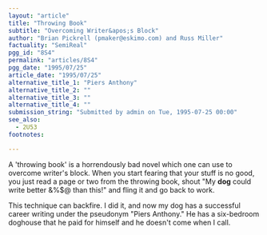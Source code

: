 ```yaml
---
layout: "article"
title: "Throwing Book"
subtitle: "Overcoming Writer&apos;s Block"
author: "Brian Pickrell (pmaker@eskimo.com) and Russ Miller"
factuality: "SemiReal"
pgg_id: "8S4"
permalink: "articles/8S4"
pgg_date: "1995/07/25"
article_date: "1995/07/25"
alternative_title_1: "Piers Anthony"
alternative_title_2: ""
alternative_title_3: ""
alternative_title_4: ""
submission_string: "Submitted by admin on Tue, 1995-07-25 00:00"
see_also:
  - 2U53
footnotes: 

---
```

<div>
<p>A 'throwing book' is a horrendously bad novel which one can use to overcome writer's block. When you start fearing that your stuff is no good, you just read a page or two from the throwing book, shout "My <strong>dog</strong> could write better &amp;%$@ than this!" and fling it and go back to work.</p>
<p>This technique can backfire. I did it, and now my dog has a successful career writing under the pseudonym "Piers Anthony." He has a six-bedroom doghouse that he paid for himself and he doesn't come when I call.</p>
</div>
